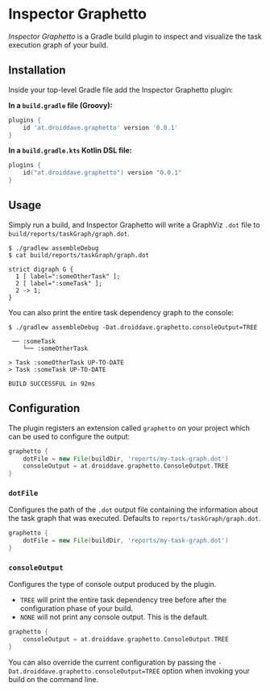 # Inspector Graphetto

_Inspector Graphetto_ is a Gradle build plugin to inspect and visualize the task execution graph of your build. 

## Installation

Inside your top-level Gradle file add the Inspector Graphetto plugin:

**In a `build.gradle` file (Groovy):**
```groovy
plugins {
    id 'at.droiddave.graphetto' version '0.0.1'
}
```

**In a `build.gradle.kts` Kotlin DSL file:**

```kotlin 
plugins {
    id("at.droiddave.graphetto") version "0.0.1"
}
```

## Usage

Simply run a build, and Inspector Graphetto will write a GraphViz `.dot` file to `build/reports/taskGraph/graph.dot`.

```shell
$ ./gradlew assembleDebug
$ cat build/reports/taskGraph/graph.dot

strict digraph G {
  1 [ label=":someOtherTask" ];
  2 [ label=":someTask" ];
  2 -> 1;
}
```

You can also print the entire task dependency graph to the console:

```shell 
$ ./gradlew assembleDebug -Dat.droiddave.graphetto.consoleOutput=TREE

 ── :someTask
    └── :someOtherTask

> Task :someOtherTask UP-TO-DATE
> Task :someTask UP-TO-DATE

BUILD SUCCESSFUL in 92ms

```

## Configuration

The plugin registers an extension called `graphetto` on your project which can be used to configure the output:

```groovy
graphetto {
    dotFile = new File(buildDir, 'reports/my-task-graph.dot')
    consoleOutput = at.droiddave.graphetto.ConsoleOutput.TREE
}
```

### `dotFile`

Configures the path of the `.dot` output file containing the information about the task graph that was executed. Defaults to `reports/taskGraph/graph.dot`.  

```groovy
graphetto {
    dotFile = new File(buildDir, 'reports/my-task-graph.dot')
}
```

### `consoleOutput`

Configures the type of console output produced by the plugin.

* `TREE` will print the entire task dependency tree before after the configuration phase of your build.
* `NONE` will not print any console output. This is the default.

```groovy
graphetto {
    consoleOutput = at.droiddave.graphetto.ConsoleOutput.TREE
}
```

You can also override the current configuration by passing the `-Dat.droiddave.graphetto.consoleOutput=TREE` option when invoking your build on the command line.